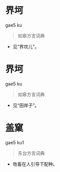 # 界坷
gae5 ku
> 如皋方言词典
- 见“界坎儿”。

# 界坷
gae5 ku
> 如皋方言词典
- 见“田岸子”。

# 盖窠
gae5 ku1
> 东台方言词典
- 牲畜在人引导下配种。
